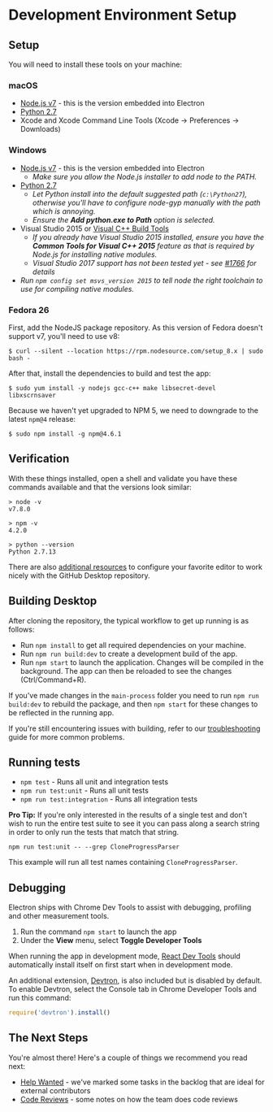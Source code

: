 #  Development Environment Setup

## Setup

You will need to install these tools on your machine:

### macOS

 - [Node.js v7](https://nodejs.org/en/download/current) - this is the version embedded into Electron
 - [Python 2.7](https://www.python.org/downloads/mac-osx/)
 - Xcode and Xcode Command Line Tools (Xcode -> Preferences -> Downloads)

### Windows

 - [Node.js v7](https://nodejs.org/en/download/current) - this is the version embedded into Electron
    - *Make sure you allow the Node.js installer to add node to the PATH.*
 - [Python 2.7](https://www.python.org/downloads/windows/)
    - *Let Python install into the default suggested path (`c:\Python27`), otherwise you'll have
      to configure node-gyp manually with the path which is annoying.*
    - *Ensure the **Add python.exe to Path** option is selected.*
 - Visual Studio 2015 or [Visual C++ Build Tools](http://go.microsoft.com/fwlink/?LinkId=691126)
    - *If you already have Visual Studio 2015 installed, ensure you have the **Common Tools for Visual C++ 2015**
      feature as that is required by Node.js for installing native modules.*
    - *Visual Studio 2017 support has not been tested yet - see [#1766](https://github.com/desktop/desktop/issues/1766) for details*
 - *Run `npm config set msvs_version 2015` to tell node the right toolchain to use for compiling native modules.*

### Fedora 26

First, add the NodeJS package repository. As this version of Fedora doesn't support v7, you'll need to use v8:

```
$ curl --silent --location https://rpm.nodesource.com/setup_8.x | sudo bash -
```

After that, install the dependencies to build and test the app:

```
$ sudo yum install -y nodejs gcc-c++ make libsecret-devel libxscrnsaver
```

Because we haven't yet upgraded to NPM 5, we need to downgrade to the latest `npm@4` release:

```
$ sudo npm install -g npm@4.6.1
```

## Verification

With these things installed, open a shell and validate you have these commands
available and that the versions look similar:

```
> node -v
v7.8.0

> npm -v
4.2.0

> python --version
Python 2.7.13
```

There are also [additional resources](tooling.md) to
configure your favorite editor to work nicely with the GitHub Desktop
repository.

## Building Desktop

After cloning the repository, the typical workflow to get up running
is as follows:

* Run `npm install` to get all required dependencies on your machine.
* Run `npm run build:dev` to create a development build of the app.
* Run `npm start` to launch the application. Changes will be compiled in the
  background. The app can then be reloaded to see the changes (Ctrl/Command+R).

If you've made changes in the `main-process` folder you need to run `npm run
build:dev` to rebuild the package, and then `npm start` for these changes to be
reflected in the running app.

If you're still encountering issues with building, refer to our
[troubleshooting](troubleshooting.md) guide for more common
problems.

## Running tests

- `npm test` - Runs all unit and integration tests
- `npm run test:unit` - Runs all unit tests
- `npm run test:integration` - Runs all integration tests

**Pro Tip:** If you're only interested in the results of a single test and don't
wish to run the entire test suite to see it you can pass along a search string
in order to only run the tests that match that string.

```
npm run test:unit -- --grep CloneProgressParser
```

This example will run all test names containing `CloneProgressParser`.

## Debugging

Electron ships with Chrome Dev Tools to assist with debugging, profiling and
other measurement tools.

1. Run the command `npm start` to launch the app
2. Under the **View** menu, select **Toggle Developer Tools**

When running the app in development mode,
[React Dev Tools](https://chrome.google.com/webstore/detail/react-developer-tools/fmkadmapgofadopljbjfkapdkoienihi?hl=en)
should automatically install itself on first start when in development mode.

An additional extension, [Devtron](http://electron.atom.io/devtron/), is also
included but is disabled by default. To enable Devtron, select the Console
tab in Chrome Developer Tools and run this command:

```js
require('devtron').install()
```

## The Next Steps

You're almost there! Here's a couple of things we recommend you read next:

 - [Help Wanted](../../CONTRIBUTING.md#help-wanted) - we've marked some tasks in
   the backlog that are ideal for external contributors
 - [Code Reviews](../process/reviews.md) - some notes on how the team does
   code reviews

